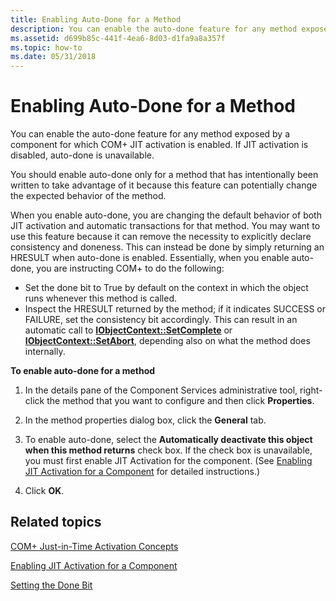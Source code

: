 ```yaml
---
title: Enabling Auto-Done for a Method
description: You can enable the auto-done feature for any method exposed by a component for which COM+ JIT activation is enabled. If JIT activation is disabled, auto-done is unavailable.
ms.assetid: d699b85c-441f-4ea6-8d03-d1fa9a8a357f
ms.topic: how-to
ms.date: 05/31/2018
---
```


# Enabling Auto-Done for a Method

You can enable the auto-done feature for any method exposed by a component for which COM+ JIT activation is enabled. If JIT activation is disabled, auto-done is unavailable.

You should enable auto-done only for a method that has intentionally been written to take advantage of it because this feature can potentially change the expected behavior of the method.

When you enable auto-done, you are changing the default behavior of both JIT activation and automatic transactions for that method. You may want to use this feature because it can remove the necessity to explicitly declare consistency and doneness. This can instead be done by simply returning an HRESULT when auto-done is enabled. Essentially, when you enable auto-done, you are instructing COM+ to do the following:

-   Set the done bit to True by default on the context in which the object runs whenever this method is called.
-   Inspect the HRESULT returned by the method; if it indicates SUCCESS or FAILURE, set the consistency bit accordingly. This can result in an automatic call to [**IObjectContext::SetComplete**](/windows/desktop/api/ComSvcs/nf-comsvcs-iobjectcontext-setcomplete) or [**IObjectContext::SetAbort**](/windows/desktop/api/ComSvcs/nf-comsvcs-iobjectcontext-setabort), depending also on what the method does internally.

**To enable auto-done for a method**

1.  In the details pane of the Component Services administrative tool, right-click the method that you want to configure and then click **Properties**.

2.  In the method properties dialog box, click the **General** tab.

3.  To enable auto-done, select the **Automatically deactivate this object when this method returns** check box. If the check box is unavailable, you must first enable JIT Activation for the component. (See [Enabling JIT Activation for a Component](enabling-jit-activation-for-a-component.md) for detailed instructions.)

4.  Click **OK**.

## Related topics

<dl> <dt>

[COM+ Just-in-Time Activation Concepts](com--just-in-time-activation-concepts.md)
</dt> <dt>

[Enabling JIT Activation for a Component](enabling-jit-activation-for-a-component.md)
</dt> <dt>

[Setting the Done Bit](setting-the-done-bit.md)
</dt> </dl>
